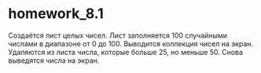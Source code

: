 # homework_8.1
Создаётся лист целых чисел. 
Лист заполняется 100 случайными числами в диапазоне от 0 до 100. 
Выводится коллекция чисел на экран. 
Удаляются из листа числа, которые больше 25, но меньше 50. 
Снова выведятся числа на экран. 
